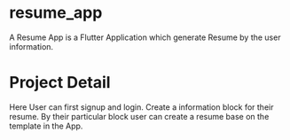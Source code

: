 # resume_app

A Resume App is a Flutter Application which generate Resume by the user information.

# Project Detail 

Here User can first signup and login. Create a information block for their resume. By their particular block user can create a resume base on the template in the App.
